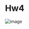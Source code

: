 # Hw4
![image](https://user-images.githubusercontent.com/100589437/170871854-ecd9c066-3ae0-41f3-8da8-4deaa02cd886.png)
